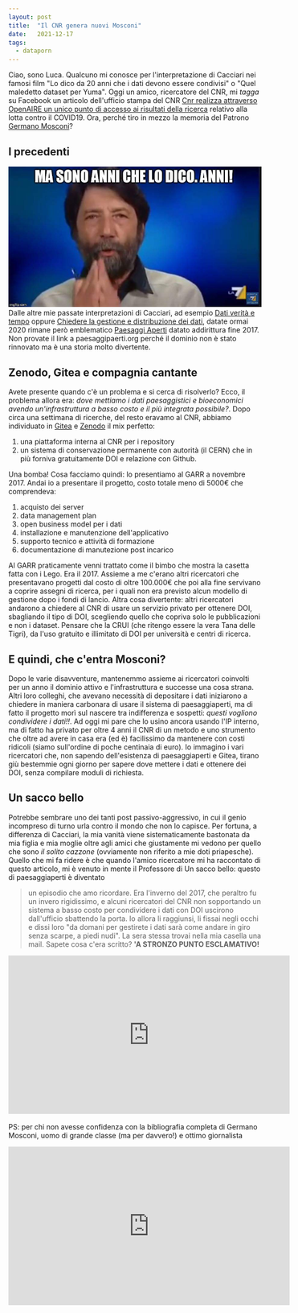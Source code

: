 ```yaml
---
layout: post
title:  "Il CNR genera nuovi Mosconi"
date:   2021-12-17
tags:
  - dataporn
---
```


Ciao, sono Luca. Qualcuno mi conosce per l'interpretazione di Cacciari nei famosi film "Lo dico da 20 anni che i dati devono essere condivisi" o "Quel maledetto dataset per Yuma". Oggi un amico, ricercatore del CNR, mi *tagga* su Facebook un articolo dell'ufficio stampa del CNR [Cnr realizza attraverso OpenAIRE un unico punto di accesso ai risultati della ricerca](https://www.cnr.it/it/news/9333/covid-19-il-cnr-realizza-attraverso-openaire-un-unico-punto-di-accesso-ai-risultati-della-ricerca?fbclid=IwAR2VDdDw7vWjKwSqHUqIWWpc8oNYnUyz_b5BcKq_9sbuhy6DyQMsoF5C544) relativo alla lotta contro il COVID19. Ora, perché tiro in mezzo la memoria del Patrono [Germano Mosconi](https://youtu.be/BaFbXcjy22o)?
## I precedenti
![Cacciari](/assets/img/photo/cacciari.jpg)
Dalle altre mie passate interpretazioni di Cacciari, ad esempio [Dati verità e tempo](https://dataporn.me/2020/03/10/dataporn-12-Dati-verit%C3%A0-tempo.html) oppure [Chiedere la gestione e distribuzione dei dati](https://dataporn.me/2020/11/10/gestione-distribuzione-dati.html), datate ormai 2020 rimane però emblematico [Paesaggi Aperti](https://zenodo.org/record/1220069#.YbxYHBNKgwM) datato addirittura fine 2017. Non provate il link a paesaggipaerti.org perché il dominio non è stato rinnovato ma è una storia molto divertente.

## Zenodo, Gitea e compagnia cantante
Avete presente quando c'è un problema e si cerca di risolverlo? Ecco, il problema allora era: *dove mettiamo i dati paesaggistici e bioeconomici avendo un'infrastruttura a basso costo e il più integrata possibile?*. Dopo circa una settimana di ricerche, del resto eravamo al CNR, abbiamo individuato in [Gitea](https://gitea.io/en-us/) e [Zenodo](https://zenodo.org/) il mix perfetto:
1. una piattaforma interna al CNR per i repository
2. un sistema di conservazione permanente con autorità (il CERN) che in più forniva gratuitamente DOI e relazione con Github.

Una bomba! Cosa facciamo quindi: lo presentiamo al GARR a novembre 2017. Andai io a presentare il progetto, costo totale meno di 5000€ che comprendeva:

1. acquisto dei server
2. data management plan
3. open business model per i dati
4. installazione e manutenzione dell'applicativo
5. supporto tecnico e attività di formazione
6. documentazione di manutezione post incarico

Al GARR praticamente venni trattato come il bimbo che mostra la casetta fatta con i Lego. Era il 2017. Assieme a me c'erano altri ricercatori che presentavano progetti dal costo di oltre 100.000€ che poi alla fine servivano a coprire assegni di ricerca, per i quali non era previsto alcun modello di gestione dopo i fondi di lancio. Altra cosa divertente: altri ricercatori andarono a chiedere al CNR di usare un servizio privato per ottenere DOI, sbagliando il tipo di DOI, scegliendo quello che copriva solo le pubblicazioni e non i dataset. Pensare che la CRUI (che ritengo essere la vera Tana delle Tigri), da l'uso gratuito e illimitato di DOI per università e centri di ricerca.

## E quindi, che c'entra Mosconi?
Dopo le varie disavventure, mantenemmo assieme ai ricercatori coinvolti per un anno il dominio attivo e l'infrastruttura e successe una cosa strana. Altri loro colleghi, che avevano necessità di depositare i dati iniziarono a chiedere in maniera carbonara di usare il sistema di paesaggiaperti, ma di fatto il progetto morì sul nascere tra indifferenza e sospetti: *questi vogliono condividere i dati!!*. Ad oggi mi pare che lo usino ancora usando l'IP interno, ma di fatto ha privato per oltre 4 anni il CNR di un metodo e uno strumento che oltre ad avere in casa era (ed è) facilissimo da mantenere con costi ridicoli (siamo sull'ordine di poche centinaia di euro). Io immagino i vari ricercatori che, non sapendo dell'esistenza di paesaggiaperti e Gitea, tirano giù bestemmie ogni giorno per sapere dove mettere i dati e ottenere dei DOI, senza compilare moduli di richiesta.

## Un sacco bello
Potrebbe sembrare uno dei tanti post passivo-aggressivo, in cui il genio incompreso di turno urla contro il mondo che non lo capisce. Per fortuna, a differenza di Cacciari, la mia vanità viene sistematicamente bastonata da mia figlia e mia moglie oltre agli amici che giustamente mi vedono per quello che sono *il solito cazzone* (ovviamente non riferito a mie doti priapesche). Quello che mi fa ridere è che quando l'amico ricercatore mi ha raccontato di questo articolo, mi è venuto in mente il Professore di Un sacco bello: questo di paesaggiaperti è diventato
> un episodio che amo ricordare. Era l'inverno del 2017, che peraltro fu un invero rigidissimo, e alcuni ricercatori del CNR non sopportando un sistema a basso costo per condividere i dati con DOI uscirono dall'ufficio sbattendo la porta. Io allora li raggiunsi, li fissai negli occhi e dissi loro "da domani per gestirete i dati sarà come andare in giro senza scarpe, a piedi nudi". La sera stessa trovai nella mia casella una mail. Sapete cosa c'era scritto? **'A STRONZO PUNTO ESCLAMATIVO!**

<iframe width="560" height="315" src="https://www.youtube.com/embed/GvriD86-tEA" title="YouTube video player" frameborder="0" allow="accelerometer; autoplay; clipboard-write; encrypted-media; gyroscope; picture-in-picture" allowfullscreen></iframe>

PS: per chi non avesse confidenza con la bibliografia completa di Germano Mosconi, uomo di grande classe (ma per davvero!) e ottimo giornalista
<iframe width="560" height="315" src="https://www.youtube.com/embed/tK6SschgDec" title="YouTube video player" frameborder="0" allow="accelerometer; autoplay; clipboard-write; encrypted-media; gyroscope; picture-in-picture" allowfullscreen></iframe>
